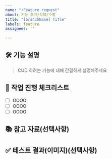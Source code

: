 ```yaml
---
name: "⚡Feature request"
about: 기능 추가/삭제/수정
title: "[branchName] Title"
labels: feature
assignees: ''

---
```


## 🛠️ 기능 설명
> CUD 하려는 기능에 대해 간결하게 설명해주세요

## 📝 작업 진행 체크리스트

- [ ] OOOO
- [ ] OOOO
- [ ] OOOO

## 📚 참고 자료(선택사항)
>

## ✅ 테스트 결과(이미지)(선택사항)
>

